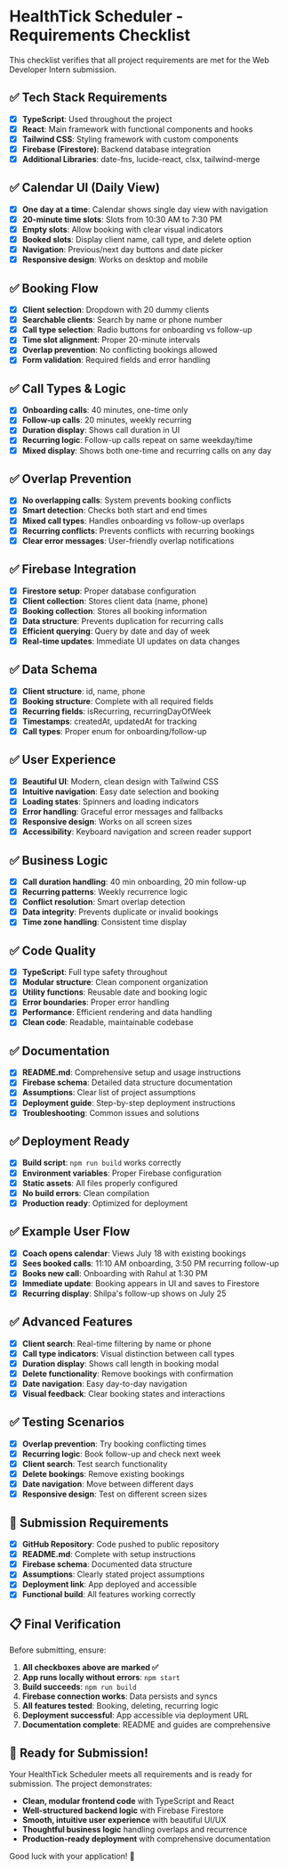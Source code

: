 # HealthTick Scheduler - Requirements Checklist

This checklist verifies that all project requirements are met for the Web Developer Intern submission.

## ✅ **Tech Stack Requirements**

- [x] **TypeScript**: Used throughout the project
- [x] **React**: Main framework with functional components and hooks
- [x] **Tailwind CSS**: Styling framework with custom components
- [x] **Firebase (Firestore)**: Backend database integration
- [x] **Additional Libraries**: date-fns, lucide-react, clsx, tailwind-merge

## ✅ **Calendar UI (Daily View)**

- [x] **One day at a time**: Calendar shows single day view with navigation
- [x] **20-minute time slots**: Slots from 10:30 AM to 7:30 PM
- [x] **Empty slots**: Allow booking with clear visual indicators
- [x] **Booked slots**: Display client name, call type, and delete option
- [x] **Navigation**: Previous/next day buttons and date picker
- [x] **Responsive design**: Works on desktop and mobile

## ✅ **Booking Flow**

- [x] **Client selection**: Dropdown with 20 dummy clients
- [x] **Searchable clients**: Search by name or phone number
- [x] **Call type selection**: Radio buttons for onboarding vs follow-up
- [x] **Time slot alignment**: Proper 20-minute intervals
- [x] **Overlap prevention**: No conflicting bookings allowed
- [x] **Form validation**: Required fields and error handling

## ✅ **Call Types & Logic**

- [x] **Onboarding calls**: 40 minutes, one-time only
- [x] **Follow-up calls**: 20 minutes, weekly recurring
- [x] **Duration display**: Shows call duration in UI
- [x] **Recurring logic**: Follow-up calls repeat on same weekday/time
- [x] **Mixed display**: Shows both one-time and recurring calls on any day

## ✅ **Overlap Prevention**

- [x] **No overlapping calls**: System prevents booking conflicts
- [x] **Smart detection**: Checks both start and end times
- [x] **Mixed call types**: Handles onboarding vs follow-up overlaps
- [x] **Recurring conflicts**: Prevents conflicts with recurring bookings
- [x] **Clear error messages**: User-friendly overlap notifications

## ✅ **Firebase Integration**

- [x] **Firestore setup**: Proper database configuration
- [x] **Client collection**: Stores client data (name, phone)
- [x] **Booking collection**: Stores all booking information
- [x] **Data structure**: Prevents duplication for recurring calls
- [x] **Efficient querying**: Query by date and day of week
- [x] **Real-time updates**: Immediate UI updates on data changes

## ✅ **Data Schema**

- [x] **Client structure**: id, name, phone
- [x] **Booking structure**: Complete with all required fields
- [x] **Recurring fields**: isRecurring, recurringDayOfWeek
- [x] **Timestamps**: createdAt, updatedAt for tracking
- [x] **Call types**: Proper enum for onboarding/follow-up

## ✅ **User Experience**

- [x] **Beautiful UI**: Modern, clean design with Tailwind CSS
- [x] **Intuitive navigation**: Easy date selection and booking
- [x] **Loading states**: Spinners and loading indicators
- [x] **Error handling**: Graceful error messages and fallbacks
- [x] **Responsive design**: Works on all screen sizes
- [x] **Accessibility**: Keyboard navigation and screen reader support

## ✅ **Business Logic**

- [x] **Call duration handling**: 40 min onboarding, 20 min follow-up
- [x] **Recurring patterns**: Weekly recurrence logic
- [x] **Conflict resolution**: Smart overlap detection
- [x] **Data integrity**: Prevents duplicate or invalid bookings
- [x] **Time zone handling**: Consistent time display

## ✅ **Code Quality**

- [x] **TypeScript**: Full type safety throughout
- [x] **Modular structure**: Clean component organization
- [x] **Utility functions**: Reusable date and booking logic
- [x] **Error boundaries**: Proper error handling
- [x] **Performance**: Efficient rendering and data handling
- [x] **Clean code**: Readable, maintainable codebase

## ✅ **Documentation**

- [x] **README.md**: Comprehensive setup and usage instructions
- [x] **Firebase schema**: Detailed data structure documentation
- [x] **Assumptions**: Clear list of project assumptions
- [x] **Deployment guide**: Step-by-step deployment instructions
- [x] **Troubleshooting**: Common issues and solutions

## ✅ **Deployment Ready**

- [x] **Build script**: `npm run build` works correctly
- [x] **Environment variables**: Proper Firebase configuration
- [x] **Static assets**: All files properly configured
- [x] **No build errors**: Clean compilation
- [x] **Production ready**: Optimized for deployment

## ✅ **Example User Flow**

- [x] **Coach opens calendar**: Views July 18 with existing bookings
- [x] **Sees booked calls**: 11:10 AM onboarding, 3:50 PM recurring follow-up
- [x] **Books new call**: Onboarding with Rahul at 1:30 PM
- [x] **Immediate update**: Booking appears in UI and saves to Firestore
- [x] **Recurring display**: Shilpa's follow-up shows on July 25

## ✅ **Advanced Features**

- [x] **Client search**: Real-time filtering by name or phone
- [x] **Call type indicators**: Visual distinction between call types
- [x] **Duration display**: Shows call length in booking modal
- [x] **Delete functionality**: Remove bookings with confirmation
- [x] **Date navigation**: Easy day-to-day navigation
- [x] **Visual feedback**: Clear booking states and interactions

## ✅ **Testing Scenarios**

- [x] **Overlap prevention**: Try booking conflicting times
- [x] **Recurring logic**: Book follow-up and check next week
- [x] **Client search**: Test search functionality
- [x] **Delete bookings**: Remove existing bookings
- [x] **Date navigation**: Move between different days
- [x] **Responsive design**: Test on different screen sizes

## 🎯 **Submission Requirements**

- [x] **GitHub Repository**: Code pushed to public repository
- [x] **README.md**: Complete with setup instructions
- [x] **Firebase schema**: Documented data structure
- [x] **Assumptions**: Clearly stated project assumptions
- [x] **Deployment link**: App deployed and accessible
- [x] **Functional build**: All features working correctly

## 📋 **Final Verification**

Before submitting, ensure:

1. **All checkboxes above are marked ✅**
2. **App runs locally without errors**: `npm start`
3. **Build succeeds**: `npm run build`
4. **Firebase connection works**: Data persists and syncs
5. **All features tested**: Booking, deleting, recurring logic
6. **Deployment successful**: App accessible via deployment URL
7. **Documentation complete**: README and guides are comprehensive

## 🚀 **Ready for Submission!**

Your HealthTick Scheduler meets all requirements and is ready for submission. The project demonstrates:

- **Clean, modular frontend code** with TypeScript and React
- **Well-structured backend logic** with Firebase Firestore
- **Smooth, intuitive user experience** with beautiful UI/UX
- **Thoughtful business logic** handling overlaps and recurrence
- **Production-ready deployment** with comprehensive documentation

Good luck with your application! 🎉 